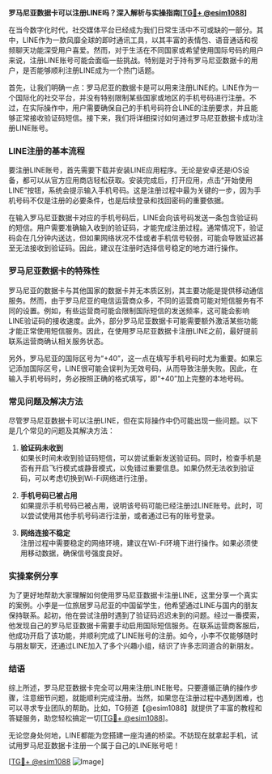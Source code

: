 **罗马尼亚数据卡可以注册LINE吗？深入解析与实操指南[[TG💪+ @esim1088](https://t.me/s/esim1088)]**

在当今数字化时代，社交媒体平台已经成为我们日常生活中不可或缺的一部分。其中，LINE作为一款风靡全球的即时通讯工具，以其丰富的表情包、语音通话和视频聊天功能深受用户喜爱。然而，对于生活在不同国家或希望使用国际号码的用户来说，注册LINE账号可能会面临一些挑战。特别是对于持有罗马尼亚数据卡的用户，是否能够顺利注册LINE成为一个热门话题。

首先，让我们明确一点：罗马尼亚的数据卡是可以用来注册LINE的。LINE作为一个国际化的社交平台，并没有特别限制某些国家或地区的手机号码进行注册。不过，在实际操作中，用户需要确保自己的手机号码符合LINE的注册要求，并且能够正常接收验证码短信。接下来，我们将详细探讨如何通过罗马尼亚数据卡成功注册LINE账号。

### LINE注册的基本流程

要注册LINE账号，首先需要下载并安装LINE应用程序。无论是安卓还是iOS设备，都可以从官方应用商店轻松获取。安装完成后，打开应用，点击“开始使用LINE”按钮，系统会提示输入手机号码。这是注册过程中最为关键的一步，因为手机号码不仅是注册的必要条件，也是后续登录和找回密码的重要依据。

在输入罗马尼亚数据卡对应的手机号码后，LINE会向该号码发送一条包含验证码的短信。用户需要准确输入收到的验证码，才能完成注册过程。通常情况下，验证码会在几分钟内送达，但如果网络状况不佳或者手机信号较弱，可能会导致延迟甚至无法接收到验证码。因此，建议在注册时选择信号稳定的地方进行操作。

### 罗马尼亚数据卡的特殊性

罗马尼亚的数据卡与其他国家的数据卡并无本质区别，其主要功能是提供移动通信服务。然而，由于罗马尼亚的电信运营商众多，不同的运营商可能对短信服务有不同的设置。例如，有些运营商可能会限制国际短信的发送频率，这可能会影响LINE验证码的接收速度。此外，部分罗马尼亚数据卡可能需要额外激活某些功能才能正常使用短信服务。因此，在使用罗马尼亚数据卡注册LINE之前，最好提前联系运营商确认相关服务状态。

另外，罗马尼亚的国际区号为“+40”，这一点在填写手机号码时尤为重要。如果忘记添加国际区号，LINE很可能会误判为无效号码，从而导致注册失败。因此，在输入手机号码时，务必按照正确的格式填写，即“+40”加上完整的本地号码。

### 常见问题及解决方法

尽管罗马尼亚数据卡可以注册LINE，但在实际操作中仍可能出现一些问题。以下是几个常见的问题及其解决方法：

1. **验证码未收到**  
   如果长时间未收到验证码短信，可以尝试重新发送验证码。同时，检查手机是否有开启飞行模式或静音模式，以免错过重要信息。如果仍然无法收到验证码，可以考虑切换到Wi-Fi网络进行注册。

2. **手机号码已被占用**  
   如果提示手机号码已被占用，说明该号码可能已经注册过LINE账号。此时，可以尝试使用其他手机号码进行注册，或者通过已有的账号登录。

3. **网络连接不稳定**  
   注册过程中需要稳定的网络环境，建议在Wi-Fi环境下进行操作。如果必须使用移动数据，确保信号强度良好。

### 实操案例分享

为了更好地帮助大家理解如何使用罗马尼亚数据卡注册LINE，这里分享一个真实的案例。小李是一位旅居罗马尼亚的中国留学生，他希望通过LINE与国内的朋友保持联系。起初，他在尝试注册时遇到了验证码迟迟未到的问题。经过一番摸索，他发现自己的罗马尼亚数据卡需要手动启用国际短信服务。在联系运营商客服后，他成功开启了该功能，并顺利完成了LINE账号的注册。如今，小李不仅能够随时与朋友聊天，还通过LINE加入了多个兴趣小组，结识了许多志同道合的新朋友。

### 结语

综上所述，罗马尼亚数据卡完全可以用来注册LINE账号。只要遵循正确的操作步骤，注意细节问题，就能顺利完成注册。当然，如果您在注册过程中遇到困难，也可以寻求专业团队的帮助。比如，TG频道【@esim1088】就提供了丰富的教程和答疑服务，助您轻松搞定一切[[TG💪+ @esim1088](https://t.me/s/esim1088)]。

无论您身处何地，LINE都能为您搭建一座沟通的桥梁。不妨现在就拿起手机，试试用罗马尼亚数据卡注册一个属于自己的LINE账号吧！

[[TG💪+ @esim1088](https://t.me/s/esim1088) ![Image](https://i.postimg.cc/4NQfJmqS/Snipaste-2025-05-13-00-14-12.png)]